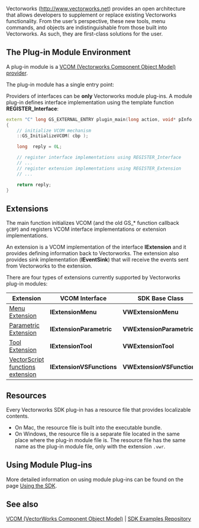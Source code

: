 Vectorworks (http://www.vectorworks.net) provides an open architecture that allows developers to supplement or replace existing Vectorworks functionality. From the user’s perspective, these new tools, menu commands, and objects are indistinguishable from those built into Vectorworks. As such, they are first-class solutions for the user.

## The Plug-in Module Environment

A plug-in module is a [VCOM (Vectorworks Component Object Model) provider](VCOM%20(Vectorworks%20Component%20Object%20Model).md).

The plug-in module has a single entry point:

Providers of interfaces can be **only** Vectorworks module plug-ins. A module plug-in defines interface implementation using the template function **REGISTER_Interface**:

```cpp
extern "C" long GS_EXTERNAL_ENTRY plugin_main(long action, void* pInfo, long& ioData, CallBackPtr cbp)
{
    // initialize VCOM mechanism
    ::GS_InitializeVCOM( cbp );

    long  reply = 0L;

    // register interface implementations using REGISTER_Interface
    // ...
    // register extension implementations using REGISTER_Extension
    // ...

    return reply;
}
```

## Extensions

The main function initializes VCOM (and the old GS_* function callback `gCBP`) and registers VCOM interface implementations or extension implementations.

An extension is a VCOM implementation of the interface **IExtension** and it provides defining information back to Vectorworks. The extension also provides sink implementation (**IEventSink**) that will receive the events sent from Vectorworks to the extension.

There are four types of extensions currently supported by Vectorworks plug-in modules:

| Extension                              | VCOM Interface                                                                 | SDK Base Class                                      | SDK Main Event Sink                              |
|----------------------------------------|-------------------------------------------------------------------------------|----------------------------------------------------|-------------------------------------------------|
| [Menu Extension](SDK-Menu-General-Info.md)                           | **IExtensionMenu**                | **VWExtensionMenu** | **VWMenu_EventSink** |
| [Parametric Extension](SDK-Parametric-General-Info.md)               | **IExtensionParametric**    | **VWExtensionParametric** | **VWParametric_EventSink** |
| [Tool Extension](SDK-Tool-General-Info.md)                           | **IExtensionTool**                | **VWExtensionTool** | **VWTool_EventSink** |
| [VectorScript functions extension](SDK-VS-Functions-General-Info.md) | **IExtensionVSFunctions** | **VWExtensionVSFunctions** | **VWVSFunctions_EventSink** |

## Resources

Every Vectorworks SDK plug-in has a resource file that provides localizable contents.

- On Mac, the resource file is built into the executable bundle.
- On Windows, the resource file is a separate file located in the same place where the plug-in module file is. The resource file has the same name as the plug-in module file, only with the extension `.vwr`.


## Using Module Plug-ins

More detailed information on using module plug-ins can be found on the page [Using the SDK](Using%20the%20SDK.md).

## See also

[VCOM (VectorWorks Component Object Model)](VCOM%20(Vectorworks%20Component%20Object%20Model).md) | 
[SDK Examples Repository](https://github.com/VectorworksDeveloper/SDKExamples)
